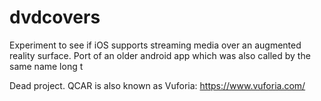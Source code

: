 # dvdcovers
Experiment to see if iOS supports streaming media over an augmented reality surface. Port of an older android app which was also called by the same name long t

Dead project. QCAR is also known as Vuforia: https://www.vuforia.com/
